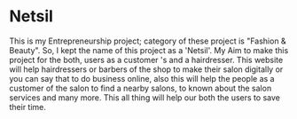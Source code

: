 # Netsil
This is my Entrepreneurship project; category of these project is "Fashion &amp; Beauty". So, I kept the name of this project as a 'Netsil'. My Aim to make this project for the both, users as a customer 's and a hairdresser. This website will help hairdressers or barbers of the shop to make their salon digitally or you can say that to do business online, also this will help the people as a customer of the salon to find a nearby salons, to known about the salon services and many more. This all thing will help our both the users to save their time.
